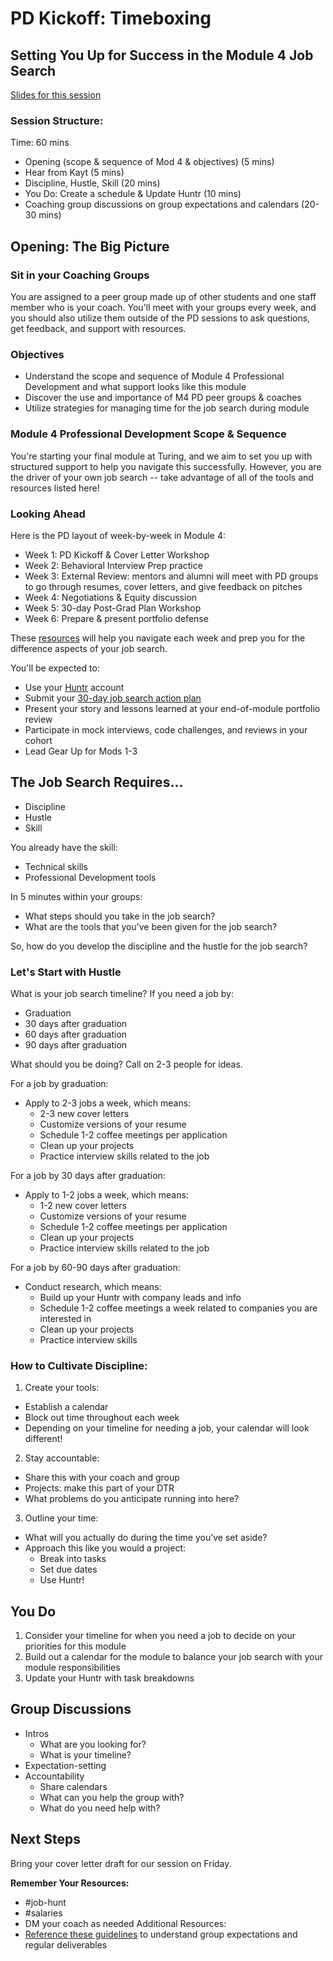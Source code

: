 # PD Kickoff: Timeboxing

## Setting You Up for Success in the Module 4 Job Search

[Slides for this session](https://docs.google.com/presentation/d/1DNPivOJBUUnWlwD-n-2K9dysidWPyVFaqCvMmy87Irw/edit?usp=sharing)

### Session Structure:
Time: 60 mins

* Opening (scope & sequence of Mod 4 & objectives) (5 mins)
* Hear from Kayt (5 mins)
* Discipline, Hustle, Skill (20 mins)
* You Do: Create a schedule & Update Huntr (10 mins)
* Coaching group discussions on group expectations and calendars (20-30 mins)

## Opening: The Big Picture
### Sit in your Coaching Groups
You are assigned to a peer group made up of other students and one staff member who is your coach. You'll meet with your groups every week, and you should also utilize them outside of the PD sessions to ask questions, get feedback, and support with resources. 

### Objectives
* Understand the scope and sequence of Module 4 Professional Development and what support looks like this module
* Discover the use and importance of M4 PD peer groups & coaches
* Utilize strategies for managing time for the job search during module

### Module 4 Professional Development Scope & Sequence
You're starting your final module at Turing, and we aim to set you up with structured support to help you navigate this successfully. However, you are the driver of your own job search -- take advantage of all of the tools and resources listed here!

### Looking Ahead
Here is the PD layout of week-by-week in Module 4:

* Week 1: PD Kickoff & Cover Letter Workshop
* Week 2: Behavioral Interview Prep practice
* Week 3: External Review: mentors and alumni will meet with PD groups to go through resumes, cover letters, and give feedback on pitches
* Week 4: Negotiations & Equity discussion
* Week 5: 30-day Post-Grad Plan Workshop
* Week 6: Prepare & present portfolio defense

These [resources](https://github.com/turingschool/career-development-curriculum/blob/master/module_four/guidelines_for_peer_groups.md) will help you navigate each week and prep you for the difference aspects of your job search. 

You'll be expected to:

* Use your [Huntr](https://huntr.co/) account
* Submit your [30-day job search action plan](https://github.com/turingschool/career-development-curriculum/blob/master/module_four/post_grad_plan.md) 
* Present your story and lessons learned at your end-of-module portfolio review
* Participate in mock interviews, code challenges, and reviews in your cohort
* Lead Gear Up for Mods 1-3 

## The Job Search Requires...
* Discipline
* Hustle
* Skill

You already have the skill:
* Technical skills
* Professional Development tools

In 5 minutes within your groups:
* What steps should you take in the job search?
* What are the tools that you’ve been given for the job search? 

So, how do you develop the discipline and the hustle for the job search?

### Let's Start with Hustle
What is your job search timeline? 
If you need a job by:

* Graduation
* 30 days after graduation
* 60 days after graduation
* 90 days after graduation

What should you be doing? Call on 2-3 people for ideas.

For a job by graduation:
* Apply to 2-3 jobs a week, which means:
    * 2-3 new cover letters
    * Customize versions of your resume
    * Schedule 1-2 coffee meetings per application
    * Clean up your projects
    * Practice interview skills related to the job

For a job by 30 days after graduation:
* Apply to 1-2 jobs a week, which means:
    * 1-2 new cover letters
    * Customize versions of your resume
    * Schedule 1-2 coffee meetings per application
    * Clean up your projects
    * Practice interview skills related to the job

For a job by 60-90 days after graduation:
* Conduct research, which means:
    * Build up your Huntr with company leads and info
    * Schedule 1-2 coffee meetings a week related to companies you are interested in
    * Clean up your projects
    * Practice interview skills 

### How to Cultivate Discipline: 
1. Create your tools:
  * Establish a calendar
  * Block out time throughout each week
  * Depending on your timeline for needing a job, your calendar will look different!

2. Stay accountable:
  * Share this with your coach and group
  * Projects: make this part of your DTR
  * What problems do you anticipate running into here?

3. Outline your time:
  * What will you actually do during the time you’ve set aside?
  * Approach this like you would a project: 
    * Break into tasks
    * Set due dates
    * Use Huntr!

## You Do
1. Consider your timeline for when you need a job to decide on your priorities for this module
2. Build out a calendar for the module to balance your job search with your module responsibilities
3. Update your Huntr with task breakdowns

## Group Discussions
* Intros
  * What are you looking for?
  * What is your timeline?
* Expectation-setting
* Accountability 
  * Share calendars
  * What can you help the group with?
  * What do you need help with?

## Next Steps
Bring your cover letter draft for our session on Friday.

**Remember Your Resources:**

* #job-hunt
* #salaries
* DM your coach as needed
Additional Resources:
* [Reference these guidelines](https://github.com/turingschool/career-development-curriculum/blob/master/module_four/guidelines_for_peer_groups.md) to understand group expectations and regular deliverables
